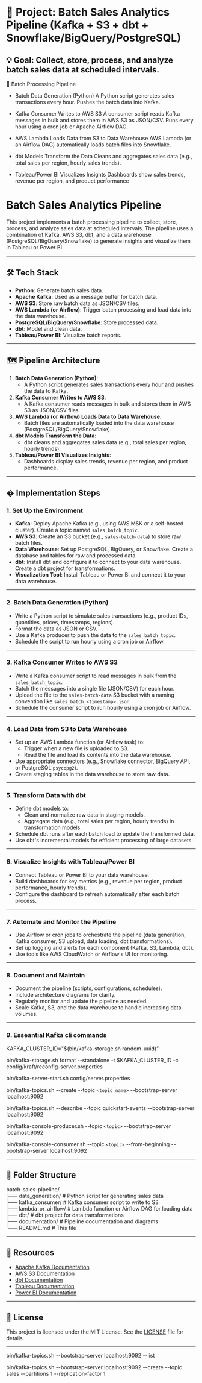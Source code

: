 # 📌 **Project: Batch Sales Analytics Pipeline (Kafka + S3 + dbt + Snowflake/BigQuery/PostgreSQL)**

## 💡 Goal: Collect, store, process, and analyze batch sales data at scheduled intervals.

🔄 Batch Processing Pipeline
 - Batch Data Generation (Python)
A Python script generates sales transactions every hour.
Pushes the batch data into Kafka.

-  Kafka Consumer Writes to AWS S3
A consumer script reads Kafka messages in bulk and stores them in AWS S3 as JSON/CSV.
Runs every hour using a cron job or Apache Airflow DAG.

- AWS Lambda Loads Data from S3 to Data Warehouse
AWS Lambda (or an Airflow DAG) automatically loads batch files into Snowflake.

- dbt Models Transform the Data
Cleans and aggregates sales data (e.g., total sales per region, hourly sales trends).

- Tableau/Power BI Visualizes Insights
Dashboards show sales trends, revenue per region, and product performance


# Batch Sales Analytics Pipeline

This project implements a batch processing pipeline to collect, store, process, and analyze sales data at scheduled intervals. The pipeline uses a combination of Kafka, AWS S3, dbt, and a data warehouse (PostgreSQL/BigQuery/Snowflake) to generate insights and visualize them in Tableau or Power BI.

---

## 🛠️ Tech Stack

- **Python**: Generate batch sales data.
- **Apache Kafka**: Used as a message buffer for batch data.
- **AWS S3**: Store raw batch data as JSON/CSV files.
- **AWS Lambda (or Airflow)**: Trigger batch processing and load data into the data warehouse.
- **PostgreSQL/BigQuery/Snowflake**: Store processed data.
- **dbt**: Model and clean data.
- **Tableau/Power BI**: Visualize batch reports.

---

## 🗺️ Pipeline Architecture

1. **Batch Data Generation (Python)**:
   - A Python script generates sales transactions every hour and pushes the data to Kafka.
2. **Kafka Consumer Writes to AWS S3**:
   - A Kafka consumer reads messages in bulk and stores them in AWS S3 as JSON/CSV files.
3. **AWS Lambda (or Airflow) Loads Data to Data Warehouse**:
   - Batch files are automatically loaded into the data warehouse (PostgreSQL/BigQuery/Snowflake).
4. **dbt Models Transform the Data**:
   - dbt cleans and aggregates sales data (e.g., total sales per region, hourly trends).
5. **Tableau/Power BI Visualizes Insights**:
   - Dashboards display sales trends, revenue per region, and product performance.

---

## � Implementation Steps

### 1. Set Up the Environment
- **Kafka**: Deploy Apache Kafka (e.g., using AWS MSK or a self-hosted cluster). Create a topic named `sales_batch_topic`.
- **AWS S3**: Create an S3 bucket (e.g., `sales-batch-data`) to store raw batch files.
- **Data Warehouse**: Set up PostgreSQL, BigQuery, or Snowflake. Create a database and tables for raw and processed data.
- **dbt**: Install dbt and configure it to connect to your data warehouse. Create a dbt project for transformations.
- **Visualization Tool**: Install Tableau or Power BI and connect it to your data warehouse.

---

### 2. Batch Data Generation (Python)
- Write a Python script to simulate sales transactions (e.g., product IDs, quantities, prices, timestamps, regions).
- Format the data as JSON or CSV.
- Use a Kafka producer to push the data to the `sales_batch_topic`.
- Schedule the script to run hourly using a cron job or Airflow.

---

### 3. Kafka Consumer Writes to AWS S3
- Write a Kafka consumer script to read messages in bulk from the `sales_batch_topic`.
- Batch the messages into a single file (JSON/CSV) for each hour.
- Upload the file to the `sales-batch-data` S3 bucket with a naming convention like `sales_batch_<timestamp>.json`.
- Schedule the consumer script to run hourly using a cron job or Airflow.

---

### 4. Load Data from S3 to Data Warehouse
- Set up an AWS Lambda function (or Airflow task) to:
  - Trigger when a new file is uploaded to S3.
  - Read the file and load its contents into the data warehouse.
- Use appropriate connectors (e.g., Snowflake connector, BigQuery API, or PostgreSQL `psycopg2`).
- Create staging tables in the data warehouse to store raw data.

---

### 5. Transform Data with dbt
- Define dbt models to:
  - Clean and normalize raw data in staging models.
  - Aggregate data (e.g., total sales per region, hourly trends) in transformation models.
- Schedule dbt runs after each batch load to update the transformed data.
- Use dbt's incremental models for efficient processing of large datasets.

---

### 6. Visualize Insights with Tableau/Power BI
- Connect Tableau or Power BI to your data warehouse.
- Build dashboards for key metrics (e.g., revenue per region, product performance, hourly trends).
- Configure the dashboard to refresh automatically after each batch process.

---

### 7. Automate and Monitor the Pipeline
- Use Airflow or cron jobs to orchestrate the pipeline (data generation, Kafka consumer, S3 upload, data loading, dbt transformations).
- Set up logging and alerts for each component (Kafka, S3, Lambda, dbt).
- Use tools like AWS CloudWatch or Airflow's UI for monitoring.

---

### 8. Document and Maintain
- Document the pipeline (scripts, configurations, schedules).
- Include architecture diagrams for clarity.
- Regularly monitor and update the pipeline as needed.
- Scale Kafka, S3, and the data warehouse to handle increasing data volumes.

---

### 9. Esseantial  Kafka cli commands

KAFKA_CLUSTER_ID="$(bin/kafka-storage.sh random-uuid)"

bin/kafka-storage.sh format --standalone -t $KAFKA_CLUSTER_ID -c config/kraft/reconfig-server.properties

bin/kafka-server-start.sh config/server.properties

bin/kafka-topics.sh --create --topic `<topic name>` --bootstrap-server localhost:9092

bin/kafka-topics.sh --describe --topic quickstart-events --bootstrap-server localhost:9092

bin/kafka-console-producer.sh --topic `<topic>` --bootstrap-server localhost:9092

bin/kafka-console-consumer.sh --topic `<topic>` --from-beginning --bootstrap-server localhost:9092







---

## 📂 Folder Structure
batch-sales-pipeline/  
├── data_generation/          # Python script for generating sales data    
├── kafka_consumer/           # Kafka consumer script to write to S3  
├── lambda_or_airflow/        # Lambda function or Airflow DAG for loading data  
├── dbt/                      # dbt project for data transformations  
├── documentation/            # Pipeline documentation and diagrams  
└── README.md                 # This file

---

## 🔗 Resources
- [Apache Kafka Documentation](https://kafka.apache.org/documentation/)
- [AWS S3 Documentation](https://docs.aws.amazon.com/s3/)
- [dbt Documentation](https://docs.getdbt.com/)
- [Tableau Documentation](https://help.tableau.com/)
- [Power BI Documentation](https://learn.microsoft.com/en-us/power-bi/)

---

## 📄 License
This project is licensed under the MIT License. See the [LICENSE](LICENSE) file for details.

---

bin/kafka-topics.sh --bootstrap-server localhost:9092 --list

bin/kafka-topics.sh --bootstrap-server localhost:9092 --create --topic sales --partitions 1 --replication-factor 1
